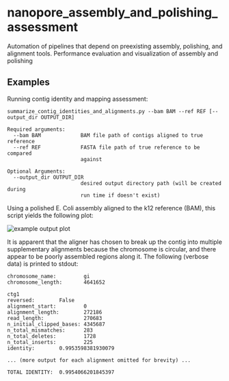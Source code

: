 # nanopore_assembly_and_polishing_assessment
Automation of pipelines that depend on preexisting assembly, polishing, and alignment tools. Performance evaluation and visualization of assembly and polishing


## Examples

Running contig identity and mapping assessment:
```
summarize_contig_identities_and_alignments.py --bam BAM --ref REF [--output_dir OUTPUT_DIR]

Required arguments:
  --bam BAM             BAM file path of contigs aligned to true reference
  --ref REF             FASTA file path of true reference to be compared
                        against

Optional Arguments:
  --output_dir OUTPUT_DIR
                        desired output directory path (will be created during
                        run time if doesn't exist)
```

Using a polished E. Coli assembly aligned to the k12 reference (BAM), this script yields the following plot:

![example output plot](https://github.com/rlorigro/nanopore_assembly_and_polishing_assessment/raw/master/assembled_wtdbg2_r94_ec_rad2_30x-30kb_VS_refEcoli.sorted.png)

It is apparent that the aligner has chosen to break up the contig into multiple supplementary alignments because the chromosome is circular, and there appear to be poorly assembled regions along it. The following (verbose data) is printed to stdout:

```
chromosome_name:         gi
chromosome_length:       4641652

ctg1
reversed:        False
alignment_start:         0
alignment_length:        272186
read_length:             270683
n_initial_clipped_bases: 4345687
n_total_mismatches:      283
n_total_deletes:         1728
n_total_inserts:         225
identity:        0.9953598381930079

... (more output for each alignment omitted for brevity) ...

TOTAL IDENTITY:  0.9954066201845397
```
